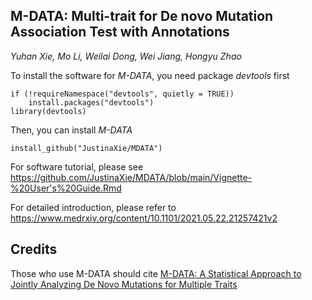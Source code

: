 ## M-DATA: Multi-trait for De novo Mutation Association Test with Annotations
*Yuhan Xie, Mo Li, Weilai Dong, Wei Jiang, Hongyu Zhao*

To install the software for *M-DATA*, you need package *devtools* first

```{R}
if (!requireNamespace("devtools", quietly = TRUE))
    install.packages("devtools")
library(devtools)
```

Then, you can install *M-DATA* 
```{R}
install_github("JustinaXie/MDATA")
```

For software tutorial, please see https://github.com/JustinaXie/MDATA/blob/main/Vignette-%20User's%20Guide.Rmd


For detailed introduction, please refer to https://www.medrxiv.org/content/10.1101/2021.05.22.21257421v2

## Credits
Those who use M-DATA should cite [M-DATA: A Statistical Approach to Jointly Analyzing De Novo Mutations for Multiple Traits](https://www.medrxiv.org/content/10.1101/2021.05.22.21257421v2.full)
